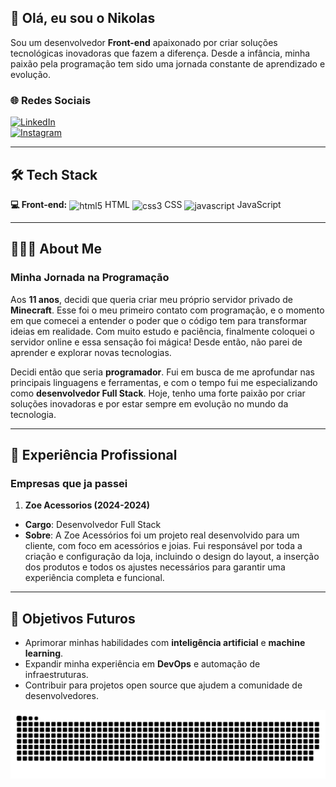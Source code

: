 ## 👋 Olá, eu sou o **Nikolas**
Sou um desenvolvedor **Front-end** apaixonado por criar soluções tecnológicas inovadoras que fazem a diferença. Desde a infância, minha paixão pela programação tem sido uma jornada constante de aprendizado e evolução.

### 🌐 **Redes Sociais**  
[![LinkedIn](https://img.shields.io/badge/LinkedIn-0077B5?style=for-the-badge&logo=linkedin&logoColor=white)](https://www.linkedin.com/in/nikolas-fernandes-batista-bb962b340/)  
[![Instagram](https://img.shields.io/badge/Instagram-E4405F?style=for-the-badge&logo=instagram&logoColor=white)](https://www.instagram.com/nkdev01/)  

---

## 🛠 **Tech Stack**  
**💻 Front-end:**  <img align="center" alt="html5" src="https://upload.wikimedia.org/wikipedia/commons/6/61/HTML5_logo_and_wordmark.svg" width="20" /> HTML  <img align="center" alt="css3" src="https://upload.wikimedia.org/wikipedia/commons/d/d5/CSS3_logo_and_wordmark.svg" width="20" /> CSS  <img align="center" alt="javascript" src="https://upload.wikimedia.org/wikipedia/commons/6/6a/JavaScript-logo.png" width="20" /> JavaScript  
  

---

## 👨🏻‍💻 **About Me**  

### **Minha Jornada na Programação**  
Aos **11 anos**, decidi que queria criar meu próprio servidor privado de **Minecraft**. Esse foi o meu primeiro contato com programação, e o momento em que comecei a entender o poder que o código tem para transformar ideias em realidade. Com muito estudo e paciência, finalmente coloquei o servidor online e essa sensação foi mágica! Desde então, não parei de aprender e explorar novas tecnologias.

Decidi então que seria **programador**. Fui em busca de me aprofundar nas principais linguagens e ferramentas, e com o tempo fui me especializando como **desenvolvedor Full Stack**. Hoje, tenho uma forte paixão por criar soluções inovadoras e por estar sempre em evolução no mundo da tecnologia.

---

## 💼 **Experiência Profissional**  

### **Empresas que ja passei**  
1. **Zoe Acessorios (2024-2024)**  
- **Cargo**: Desenvolvedor Full Stack
- **Sobre**: A Zoe Acessórios foi um projeto real desenvolvido para um cliente, com foco em acessórios e joias. Fui responsável por toda a criação e configuração da loja, incluindo o design do layout, a inserção dos produtos e todos os ajustes necessários para garantir uma experiência completa e funcional.  
---

## 🌱 **Objetivos Futuros**  
- Aprimorar minhas habilidades com **inteligência artificial** e **machine learning**.  
- Expandir minha experiência em **DevOps** e automação de infraestruturas.  
- Contribuir para projetos open source que ajudem a comunidade de desenvolvedores.

<picture align="center">
  <source media="(prefers-color-scheme: dark)" srcset="https://raw.githubusercontent.com/nkkdev/nkkdev/output/github-contribution-grid-snake-dark.svg">
  <source media="(prefers-color-scheme: light)" srcset="https://raw.githubusercontent.com/nkkdev/nkkdev/output/github-contribution-grid-snake-dark.svg">
  <img align="center" alt="github contribution grid snake animation" src="https://raw.githubusercontent.com/mari4souza/mari4souza/output/github-contribution-grid-snake.svg">
</picture>
